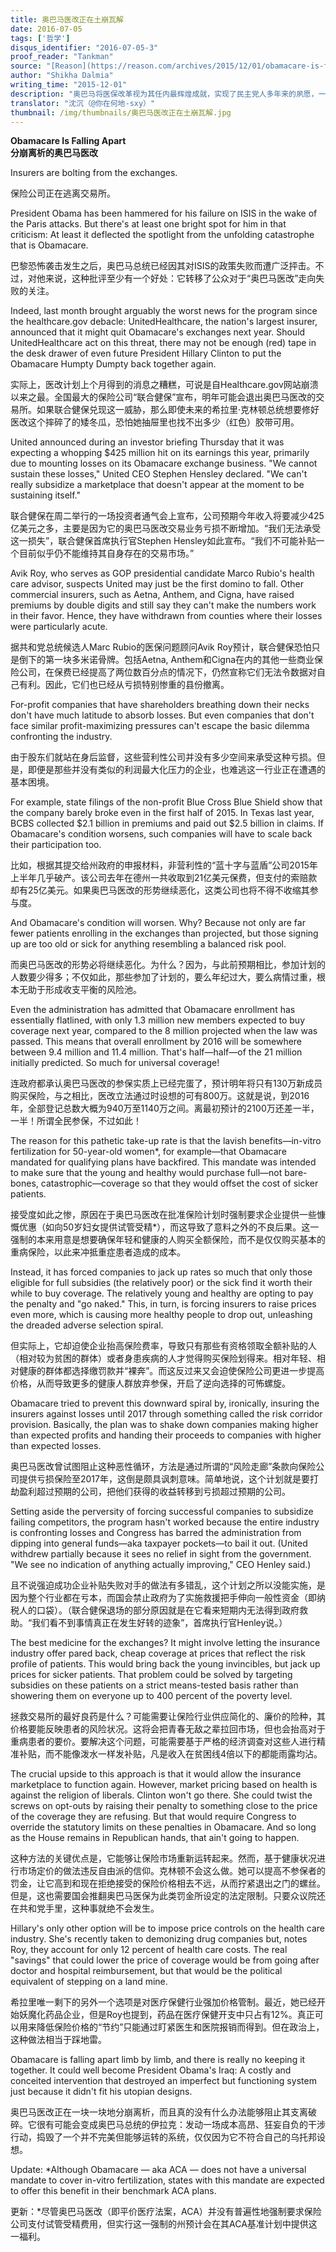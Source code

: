 ```yaml
---
title: 奥巴马医改正在土崩瓦解
date: 2016-07-05
tags: ['哲学']
disqus_identifier: "2016-07-05-3"
proof_reader: "Tankman"
source: "[Reason](https://reason.com/archives/2015/12/01/obamacare-is-falling-apart-limb-by-limb)"
author: "Shikha Dalmia"
writing_time: "2015-12-01"
description: "奥巴马将医保改革视为其任内最辉煌成就，实现了民主党人多年来的夙愿，一项其前辈克林顿夫妇着力推动却无法完成的伟大使命，然而现实远非如此美好，奥巴马医改所造成的反向激励正在促使健康人群逃离该系统，进而迫使一些大保险公司退出，一个烂摊子正在形成。奥巴马捣毁了一个并不完美但能够运转的系统，仅仅因为它不符合自己的乌托邦设想……"
translator: "沈沉（@你在何地-sxy）"
thumbnail: /img/thumbnails/奥巴马医改正在土崩瓦解.jpg
---
```


​​**Obamacare Is Falling Apart**  
**分崩离析的奥巴马医改**

Insurers are bolting from the exchanges.

保险公司正在逃离交易所。

President Obama has been hammered for his failure on ISIS in the wake of the Paris attacks. But there's at least one bright spot for him in that criticism: At least it deflected the spotlight from the unfolding catastrophe that is Obamacare.

巴黎恐怖袭击发生之后，奥巴马总统已经因其对ISIS的政策失败而遭广泛抨击。不过，对他来说，这种批评至少有一个好处：它转移了公众对于“奥巴马医改”走向失败的关注。

Indeed, last month brought arguably the worst news for the program since the healthcare.gov debacle: UnitedHealthcare, the nation's largest insurer, announced that it might quit Obamacare's exchanges next year. Should UnitedHealthcare act on this threat, there may not be enough (red) tape in the desk drawer of even future President Hillary Clinton to put the Obamacare Humpty Dumpty back together again.  

实际上，医改计划上个月得到的消息之糟糕，可说是自Healthcare.gov网站崩溃以来之最。全国最大的保险公司“联合健保”宣布，明年可能会退出奥巴马医改的交易所。如果联合健保兑现这一威胁，那么即使未来的希拉里·克林顿总统想要修好医改这个摔碎了的矮冬瓜，恐怕她抽屉里也找不出多少（红色）胶带可用。

United announced during an investor briefing Thursday that it was expecting a whopping $425 million hit on its earnings this year, primarily due to mounting losses on its Obamacare exchange business. "We cannot sustain these losses," United CEO Stephen Hensley declared. "We can't really subsidize a marketplace that doesn't appear at the moment to be sustaining itself."

联合健保在周二举行的一场投资者通气会上宣布，公司预期今年收入将要减少425亿美元之多，主要是因为它的奥巴马医改交易业务亏损不断增加。“我们无法承受这一损失”，联合健保首席执行官Stephen Hensley如此宣布。“我们不可能补贴一个目前似乎仍不能维持其自身存在的交易市场。”

Avik Roy, who serves as GOP presidential candidate Marco Rubio's health care advisor, suspects United may just be the first domino to fall. Other commercial insurers, such as Aetna, Anthem, and Cigna, have raised premiums by double digits and still say they can't make the numbers work in their favor. Hence, they have withdrawn from counties where their losses were particularly acute.

据共和党总统候选人Marc Rubio的医保问题顾问Avik Roy预计，联合健保恐怕只是倒下的第一块多米诺骨牌。包括Aetna, Anthem和Cigna在内的其他一些商业保险公司，在保费已经提高了两位数百分点的情况下，仍然宣称它们无法令数据对自己有利。因此，它们也已经从亏损特别惨重的县份撤离。

For-profit companies that have shareholders breathing down their necks don't have much latitude to absorb losses. But even companies that don't face similar profit-maximizing pressures can't escape the basic dilemma confronting the industry.

由于股东们就站在身后监督，这些营利性公司并没有多少空间来承受这种亏损。但是，即便是那些并没有类似的利润最大化压力的企业，也难逃这一行业正在遭遇的基本困境。

For example, state filings of the non-profit Blue Cross Blue Shield show that the company barely broke even in the first half of 2015. In Texas last year, BCBS collected $2.1 billion in premiums and paid out $2.5 billion in claims. If Obamacare's condition worsens, such companies will have to scale back their participation too.

比如，根据其提交给州政府的申报材料，非营利性的“蓝十字与蓝盾”公司2015年上半年几乎破产。该公司去年在德州一共收取到21亿美元保费，但支付的索赔款却有25亿美元。如果奥巴马医改的形势继续恶化，这类公司也将不得不收缩其参与度。

And Obamacare's condition will worsen. Why? Because not only are far fewer patients enrolling in the exchanges than projected, but those signing up are too old or sick for anything resembling a balanced risk pool.

而奥巴马医改的形势必将继续恶化。为什么？因为，与此前预期相比，参加计划的人数要少得多；不仅如此，那些参加了计划的，要么年纪过大，要么病情过重，根本无助于形成收支平衡的风险池。

Even the administration has admitted that Obamacare enrollment has essentially flatlined, with only 1.3 million new members expected to buy coverage next year, compared to the 8 million projected when the law was passed. This means that overall enrollment by 2016 will be somewhere between 9.4 million and 11.4 million. That's half—half—of the 21 million initially predicted. So much for universal coverage!

连政府都承认奥巴马医改的参保实质上已经完蛋了，预计明年将只有130万新成员购买保险，与之相比，医改立法通过时设想的可有800万。这就是说，到2016年，全部登记总数大概为940万至1140万之间。离最初预计的2100万还差一半，一半！所谓全民参保，不过如此！

The reason for this pathetic take-up rate is that the lavish benefits—in-vitro fertilization for 50-year-old women*, for example—that Obamacare mandated for qualifying plans have backfired. This mandate was intended to make sure that the young and healthy would purchase full—not bare-bones, catastrophic—coverage so that they would offset the cost of sicker patients.

接受度如此之惨，原因在于奥巴马医改在批准保险计划时强制要求企业提供一些慷慨优惠（如向50岁妇女提供试管受精*），而这导致了意料之外的不良后果。这一强制的本来用意是想要确保年轻和健康的人购买全额保险，而不是仅仅购买基本的重病保险，以此来冲抵重症患者造成的成本。

Instead, it has forced companies to jack up rates so much that only those eligible for full subsidies (the relatively poor) or the sick find it worth their while to buy coverage. The relatively young and healthy are opting to pay the penalty and "go naked." This, in turn, is forcing insurers to raise prices even more, which is causing more healthy people to drop out, unleashing the dreaded adverse selection spiral.

但实际上，它却迫使企业抬高保险费率，导致只有那些有资格领取全额补贴的人（相对较为贫困的群体）或者身患疾病的人才觉得购买保险划得来。相对年轻、相对健康的群体都选择缴罚款并“裸奔”。而这反过来又会迫使保险公司更进一步提高价格，从而导致更多的健康人群放弃参保，开启了逆向选择的可怖螺旋。

Obamacare tried to prevent this downward spiral by, ironically, insuring the insurers against losses until 2017 through something called the risk corridor provision. Basically, the plan was to shake down companies making higher than expected profits and handing their proceeds to companies with higher than expected losses.

奥巴马医改曾试图阻止这种恶性循环，方法是通过所谓的“风险走廊”条款向保险公司提供亏损保险至2017年，这倒是颇具讽刺意味。简单地说，这个计划就是要打劫盈利超过预期的公司，把他们获得的收益转移到亏损超过预期的公司。

Setting aside the perversity of forcing successful companies to subsidize failing competitors, the program hasn't worked because the entire industry is confronting losses and Congress has barred the administration from dipping into general funds—aka taxpayer pockets—to bail it out. (United withdrew partially because it sees no relief in sight from the government. "We see no indication of anything actually improving," CEO Henley said.)

且不说强迫成功企业补贴失败对手的做法有多错乱，这个计划之所以没能实施，是因为整个行业都在亏本，而国会禁止政府为了实施救援把手伸向一般性资金（即纳税人的口袋）。（联合健保退场的部分原因就是在它看来短期内无法得到政府救助。“我们看不到事情真正在发生好转的迹象”，首席执行官Henley说。）

The best medicine for the exchanges? It might involve letting the insurance industry offer pared back, cheap coverage at prices that reflect the risk profile of patients. This would bring back the young invincibles, but jack up prices for sicker patients. That problem could be solved by targeting subsidies on these patients on a strict means-tested basis rather than showering them on everyone up to 400 percent of the poverty level.

拯救交易所的最好良药是什么？可能需要让保险行业供应简化的、廉价的险种，其价格要能反映患者的风险状况。这将会把青春无敌之辈拉回市场，但也会抬高对于重病患者的要价。要解决这个问题，可能需要基于严格的经济调查对这些人进行精准补贴，而不能像泼水一样发补贴，凡是收入在贫困线4倍以下的都能雨露均沾。

The crucial upside to this approach is that it would allow the insurance marketplace to function again. However, market pricing based on health is against the religion of liberals. Clinton won't go there. She could twist the screws on opt-outs by raising their penalty to something close to the price of the coverage they are refusing. But that would require Congress to override the statutory limits on these penalties in Obamacare. And so long as the House remains in Republican hands, that ain't going to happen.

这种方法的关键优点是，它能够让保险市场重新运转起来。然而，基于健康状况进行市场定价的做法违反自由派的信仰。克林顿不会这么做。她可以提高不参保者的罚金，让它高到和现在拒绝接受的保险价格相去不远，从而拧紧退出之门的螺丝。但是，这也需要国会推翻奥巴马医保为此类罚金所设定的法定限制。只要众议院还在共和党手里，这种事就绝不会发生。

Hillary's only other option will be to impose price controls on the health care industry. She's recently taken to demonizing drug companies but, notes Roy, they account for only 12 percent of health care costs. The real "savings" that could lower the price of coverage would be from going after doctor and hospital reimbursement, but that would be the political equivalent of stepping on a land mine.

希拉里唯一剩下的另外一个选项是对医疗保健行业强加价格管制。最近，她已经开始妖魔化药品企业，但是Roy也提到，药品在医疗保健开支中只占有12%。真正可以用来降低保险价格的“节约”只能通过盯紧医生和医院报销而得到。但在政治上，这种做法相当于踩地雷。

Obamacare is falling apart limb by limb, and there is really no keeping it together. It could well become President Obama's Iraq: A costly and conceited intervention that destroyed an imperfect but functioning system just because it didn't fit his utopian designs.

奥巴马医改正在一块一块地分崩离析，而且真的没有什么办法能够阻止其支离破碎。它很有可能会变成奥巴马总统的伊拉克：发动一场成本高昂、狂妄自负的干涉行动，捣毁了一个并不完美但能够运转的系统，仅仅因为它不符合自己的乌托邦设想。

Update: *Although Obamacare — aka ACA — does not have a universal mandate to cover in-vitro fertilization, states with this mandate are expected to offer this benefit in their benchmark ACA plans.

更新：*尽管奥巴马医改（即平价医疗法案，ACA）并没有普遍性地强制要求保险公司支付试管受精费用，但实行这一强制的州预计会在其ACA基准计划中提供这一福利。​​​​
